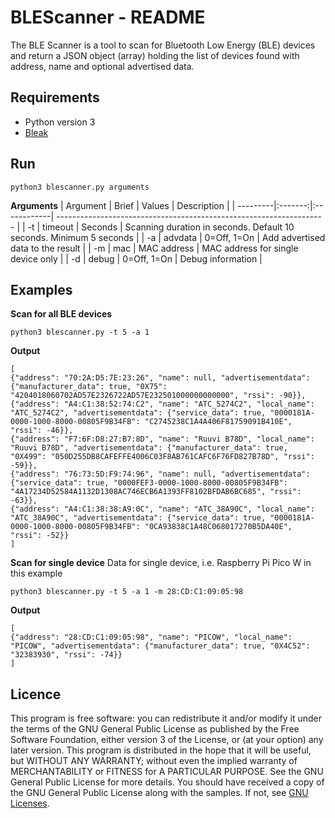 # BLEScanner - README

The BLE Scanner is a tool to scan for Bluetooth Low Energy (BLE) devices and return a JSON object (array) holding the list of devices found with address, name and optional advertised data.

## Requirements
* Python version 3
* [Bleak](https://github.com/hbldh/bleak)

## Run
```
python3 blescanner.py arguments
```
**Arguments**
| Argument | Brief   | Values      | Description                                                         |
| ---------|:-------:|:------------| ------------------------------------------------------------------- |
| -t       | timeout | Seconds     | Scanning duration in seconds. Default 10 seconds. Minimum 5 seconds |
| -a       | advdata | 0=Off, 1=On | Add advertised data to the result                                   | 
| -m       | mac     | MAC address | MAC address for single device only                                  | 
| -d       | debug   | 0=Off, 1=On | Debug information                                                   | 

## Examples
**Scan for all BLE devices**
```
python3 blescanner.py -t 5 -a 1
```
**Output**
```
[
{"address": "70:2A:D5:7E:23:26", "name": null, "advertisementdata": {"manufacturer_data": true, "0X75": "4204018060702AD57E2326722AD57E232501000000000000", "rssi": -90}}, 
{"address": "A4:C1:38:52:74:C2", "name": "ATC_5274C2", "local_name": "ATC_5274C2", "advertisementdata": {"service_data": true, "0000181A-0000-1000-8000-00805F9B34FB": "C2745238C1A4A406F81759091B410E", "rssi": -46}}, 
{"address": "F7:6F:D8:27:B7:8D", "name": "Ruuvi B78D", "local_name": "Ruuvi B78D", "advertisementdata": {"manufacturer_data": true, "0X499": "050D255DB8CAFEFFE4006C03F8AB761CAFC6F76FD827B78D", "rssi": -59}}, 
{"address": "76:73:5D:F9:74:96", "name": null, "advertisementdata": {"service_data": true, "0000FEF3-0000-1000-8000-00805F9B34FB": "4A17234D52584A1132D1308AC746ECB6A1393FF8102BFDAB6BC685", "rssi": -63}}, 
{"address": "A4:C1:38:38:A9:0C", "name": "ATC_38A90C", "local_name": "ATC_38A90C", "advertisementdata": {"service_data": true, "0000181A-0000-1000-8000-00805F9B34FB": "0CA93838C1A48C068017270B5DA40E", "rssi": -52}}
]
```

**Scan for single device**
Data for single device, i.e. Raspberry Pi Pico W in this example
```
python3 blescanner.py -t 5 -a 1 -m 28:CD:C1:09:05:98
```
**Output**
```
[
{"address": "28:CD:C1:09:05:98", "name": "PICOW", "local_name": "PICOW", "advertisementdata": {"manufacturer_data": true, "0X4C52": "32383930", "rssi": -74}}
]
```

## Licence
This program is free software: you can redistribute it and/or modify it under the terms of the GNU General Public License as published by the Free Software Foundation, either version 3 of the License, or (at your option) any later version.
This program is distributed in the hope that it will be useful, but WITHOUT ANY WARRANTY; without even the implied warranty of
MERCHANTABILITY or FITNESS for A PARTICULAR PURPOSE.  See the GNU General Public License for more details.
You should have received a copy of the GNU General Public License along with the samples.  If not, see [GNU Licenses](http://www.gnu.org/licenses/).
